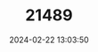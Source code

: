 ---
title: "21489"
category: "Tarsius dentatus"
draft: false
date: 2024-02-22 13:03:50
languages:
  English: ["Diana Tarsier", "Dian's Tarsier"]
---